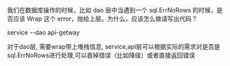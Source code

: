 我们在数据库操作的时候，比如 dao 层中当遇到一个 sql.ErrNoRows 的时候，是否应该 Wrap 这个 error，抛给上层。为什么，应该怎么做请写出代码？

service
  --dao
api-getway
    
对于dao层, 需要wrap带上堆栈信息, service,api层可以根据实际的需求对是否是sql.ErrNoRows进行处理,可以吞掉错误（比如降级）或者直接返回错误

